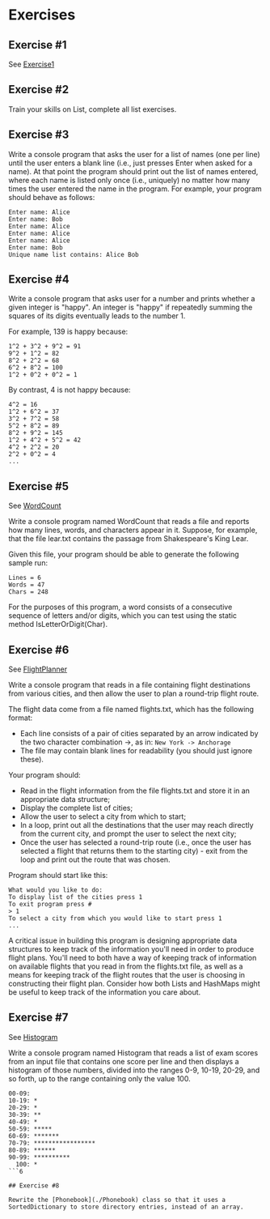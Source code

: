 # Exercises

## Exercise #1

See [Exercise1](./Exercise1)

## Exercise #2

Train your skills on List, complete all list exercises.


## Exercise #3

Write a console program that asks the user for a list of names (one per line) until the user enters a blank line (i.e., just presses Enter when asked for a name).
At that point the program should print out the list of names entered,  where each name is listed only once (i.e., uniquely) no matter how many times the user entered the name in the program. For example, your program should behave as follows:

```
Enter name: Alice
Enter name: Bob
Enter name: Alice
Enter name: Alice
Enter name: Alice
Enter name: Bob
Unique name list contains: Alice Bob
```
  
## Exercise #4

Write a console program that asks user for a number and prints whether a given integer is "happy". An integer is "happy" if repeatedly summing the squares of its digits eventually leads to the number 1.

For example, 139 is happy because:

```
1^2 + 3^2 + 9^2 = 91
9^2 + 1^2 = 82
8^2 + 2^2 = 68
6^2 + 8^2 = 100
1^2 + 0^2 + 0^2 = 1
```

By contrast, 4 is not happy because:

```
4^2 = 16
1^2 + 6^2 = 37
3^2 + 7^2 = 58
5^2 + 8^2 = 89
8^2 + 9^2 = 145
1^2 + 4^2 + 5^2 = 42
4^2 + 2^2 = 20
2^2 + 0^2 = 4
...
```

## Exercise #5

See [WordCount](./WordCount)

Write a console program named WordCount that reads a file and reports how many lines, words, and characters appear in it. Suppose, for example, that the file lear.txt contains the passage from Shakespeare's King Lear.

Given this file, your program should be able to generate the following sample run:

```
Lines = 6
Words = 47
Chars = 248
```

For the purposes of this program, a word consists of a consecutive sequence of letters and/or digits, which you can test using the static method IsLetterOrDigit(Char).

## Exercise #6

See [FlightPlanner](./FlightPlanner)

Write a console program that reads in a file containing flight destinations from various cities, and then allow the user to plan a round-trip flight route.

The flight data come from a file named flights.txt, which has the following format:

  - Each line consists of a pair of cities separated by an arrow indicated by the two character combination ->, as in: `New York -> Anchorage`
  - The file may contain blank lines for readability (you should just ignore these).

Your program should:

  - Read in the flight information from the file flights.txt and store it in an appropriate data structure;
  - Display the complete list of cities;
  - Allow the user to select a city from which to start;
  - In a loop, print out all the destinations that the user may reach directly from the current city, and prompt the user to select the next city;
  - Once the user has selected a round-trip route (i.e., once the user has selected a flight that returns them to the starting city) - exit from the loop and print out the route that was chosen.

Program should start like this:

```
What would you like to do:
To display list of the cities press 1
To exit program press #
> 1
To select a city from which you would like to start press 1
...
```

A critical issue in building this program is designing appropriate data structures to keep track of the information you'll need in order to produce flight plans. 
You'll need to both have a way of keeping track of information on available flights that you read in from the flights.txt file, as well as a means for  keeping track of the flight routes that the user is choosing in constructing  their flight plan. Consider how both Lists and HashMaps might be useful to keep track of the information you care about.

## Exercise #7

See [Histogram](./Histogram)

Write a console program named Histogram that reads a list of exam scores from an input file that contains one score per line and then displays a histogram of those numbers, divided into the ranges 0-9, 10-19, 20-29, and so forth, up to the range containing only the value 100.

```
00-09:
10-19: *
20-29: *
30-39: **
40-49: *
50-59: *****
60-69: *******
70-79: *****************
80-89: ******
90-99: **********
  100: *
```6

## Exercise #8

Rewrite the [Phonebook](./Phonebook) class so that it uses a SortedDictionary to store directory entries, instead of an array.
